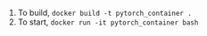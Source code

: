 1. To build, `docker build -t pytorch_container .`
2. To start, `docker run -it pytorch_container bash`
